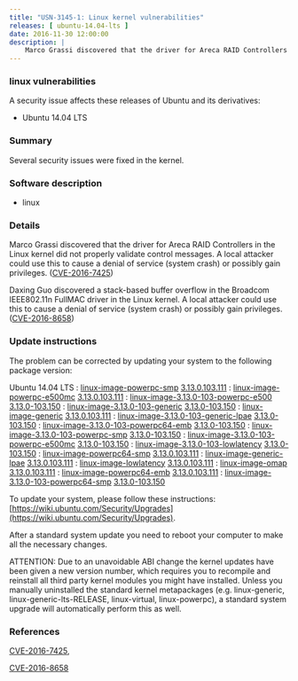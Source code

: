 ```yaml
---
title: "USN-3145-1: Linux kernel vulnerabilities"
releases: [ ubuntu-14.04-lts ]
date: 2016-11-30 12:00:00
description: |
    Marco Grassi discovered that the driver for Areca RAID Controllers in the Linux kernel did not properly validate control messages. A local attacker could use this to cause a denial of service (system crash) or possibly gain privileges. ([CVE-2016-7425](http://people.ubuntu.com/~ubuntu-security/cve/CVE-2016-7425))
--- 
```

 
### linux vulnerabilities

A security issue affects these releases of Ubuntu and its derivatives:

* Ubuntu 14.04 LTS

### Summary

Several security issues were fixed in the kernel. 

### Software description

* linux 

### Details

Marco Grassi discovered that the driver for Areca RAID Controllers in the Linux kernel did not properly validate control messages. A local attacker could use this to cause a denial of service (system crash) or possibly gain privileges. ([CVE-2016-7425](http://people.ubuntu.com/~ubuntu-security/cve/CVE-2016-7425))

Daxing Guo discovered a stack-based buffer overflow in the Broadcom IEEE802.11n FullMAC driver in the Linux kernel. A local attacker could use this to cause a denial of service (system crash) or possibly gain privileges. ([CVE-2016-8658](http://people.ubuntu.com/~ubuntu-security/cve/CVE-2016-8658)) 

### Update instructions

The problem can be corrected by updating your system to the following package version:

Ubuntu 14.04 LTS
 : [linux-image-powerpc-smp](https://launchpad.net/ubuntu/+source/linux) <span> [3.13.0.103.111](https://launchpad.net/ubuntu/+source/linux/3.13.0-103.150) </span> 
 : [linux-image-powerpc-e500mc](https://launchpad.net/ubuntu/+source/linux) <span> [3.13.0.103.111](https://launchpad.net/ubuntu/+source/linux/3.13.0-103.150) </span> 
 : [linux-image-3.13.0-103-powerpc-e500](https://launchpad.net/ubuntu/+source/linux) <span> [3.13.0-103.150](https://launchpad.net/ubuntu/+source/linux/3.13.0-103.150) </span> 
 : [linux-image-3.13.0-103-generic](https://launchpad.net/ubuntu/+source/linux) <span> [3.13.0-103.150](https://launchpad.net/ubuntu/+source/linux/3.13.0-103.150) </span> 
 : [linux-image-generic](https://launchpad.net/ubuntu/+source/linux) <span> [3.13.0.103.111](https://launchpad.net/ubuntu/+source/linux/3.13.0-103.150) </span> 
 : [linux-image-3.13.0-103-generic-lpae](https://launchpad.net/ubuntu/+source/linux) <span> [3.13.0-103.150](https://launchpad.net/ubuntu/+source/linux/3.13.0-103.150) </span> 
 : [linux-image-3.13.0-103-powerpc64-emb](https://launchpad.net/ubuntu/+source/linux) <span> [3.13.0-103.150](https://launchpad.net/ubuntu/+source/linux/3.13.0-103.150) </span> 
 : [linux-image-3.13.0-103-powerpc-smp](https://launchpad.net/ubuntu/+source/linux) <span> [3.13.0-103.150](https://launchpad.net/ubuntu/+source/linux/3.13.0-103.150) </span> 
 : [linux-image-3.13.0-103-powerpc-e500mc](https://launchpad.net/ubuntu/+source/linux) <span> [3.13.0-103.150](https://launchpad.net/ubuntu/+source/linux/3.13.0-103.150) </span> 
 : [linux-image-3.13.0-103-lowlatency](https://launchpad.net/ubuntu/+source/linux) <span> [3.13.0-103.150](https://launchpad.net/ubuntu/+source/linux/3.13.0-103.150) </span> 
 : [linux-image-powerpc64-smp](https://launchpad.net/ubuntu/+source/linux) <span> [3.13.0.103.111](https://launchpad.net/ubuntu/+source/linux/3.13.0-103.150) </span> 
 : [linux-image-generic-lpae](https://launchpad.net/ubuntu/+source/linux) <span> [3.13.0.103.111](https://launchpad.net/ubuntu/+source/linux/3.13.0-103.150) </span> 
 : [linux-image-lowlatency](https://launchpad.net/ubuntu/+source/linux) <span> [3.13.0.103.111](https://launchpad.net/ubuntu/+source/linux/3.13.0-103.150) </span> 
 : [linux-image-omap](https://launchpad.net/ubuntu/+source/linux) <span> [3.13.0.103.111](https://launchpad.net/ubuntu/+source/linux/3.13.0-103.150) </span> 
 : [linux-image-powerpc64-emb](https://launchpad.net/ubuntu/+source/linux) <span> [3.13.0.103.111](https://launchpad.net/ubuntu/+source/linux/3.13.0-103.150) </span> 
 : [linux-image-3.13.0-103-powerpc64-smp](https://launchpad.net/ubuntu/+source/linux) <span> [3.13.0-103.150](https://launchpad.net/ubuntu/+source/linux/3.13.0-103.150) </span> 

To update your system, please follow these instructions: [https://wiki.ubuntu.com/Security/Upgrades](https://wiki.ubuntu.com/Security/Upgrades).

After a standard system update you need to reboot your computer to make all the necessary changes.

ATTENTION: Due to an unavoidable ABI change the kernel updates have been given a new version number, which requires you to recompile and reinstall all third party kernel modules you might have installed. Unless you manually uninstalled the standard kernel metapackages (e.g. linux-generic, linux-generic-lts-RELEASE, linux-virtual, linux-powerpc), a standard system upgrade will automatically perform this as well. 

### References

 [CVE-2016-7425](http://people.ubuntu.com/~ubuntu-security/cve/CVE-2016-7425), 

 [CVE-2016-8658](http://people.ubuntu.com/~ubuntu-security/cve/CVE-2016-8658)
 
